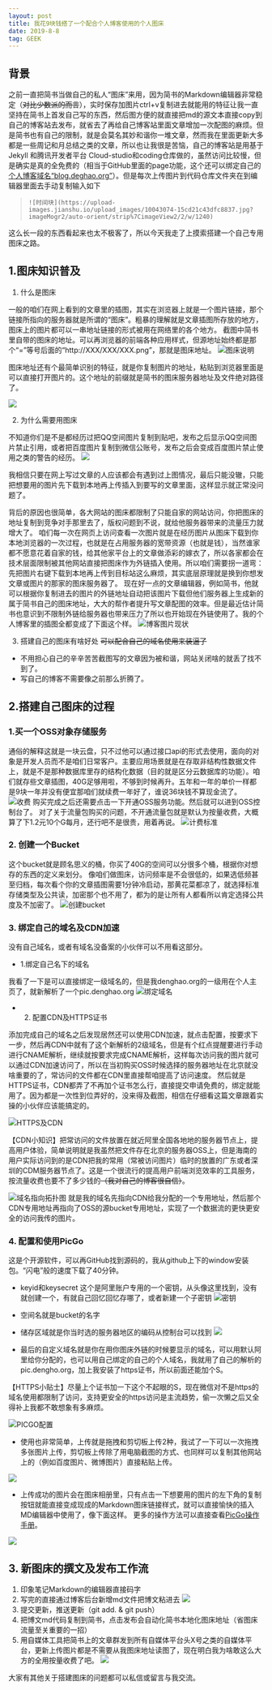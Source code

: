 ```yaml
---
layout: post
title: 我花9块钱搭了一个配合个人博客使用的个人图床
date: 2019-8-8
tag: GEEK
---
```


## 背景
之前一直把简书当做自己的私人“图床”来用，因为简书的Markdown编辑器非常稳定（~~对比少数派的而言~~），实时保存加图片ctrl+v复制进去就能用的特征让我一直坚持在简书上首发自己写的东西，然后图方便的就直接把md的源文本直接copy到自己的博客站去发布，就省去了再给自己博客站里面文章增加一次配图的麻烦。但是简书也有自己的限制，就是会莫名其妙和谐你一堆文章，然而我在里面更新大多都是一些周记和月总结之类的文章，所以也让我很是苦恼，自己的博客站是用基于 Jekyll 和腾讯开发者平台 Cloud-studio和coding仓库做的，虽然访问比较慢，但是确实是真的全免费的（相当于GitHub里面的page功能，这个还可以绑定自己的[个人博客域名“blog.deghao.org”](blog.denghao.org)）。但是每次上传图片到代码仓库文件夹在到编辑器里面去手动复制输入如下
>`![时间块](https://upload-images.jianshu.io/upload_images/10043074-15cd21c43dfc8837.jpg?imageMogr2/auto-orient/strip%7CimageView2/2/w/1240)`

这么长一段的东西看起来也太不极客了，所以今天我走了上摸索搭建一个自己专用图床之路。

## 1.图床知识普及
1. 什么是图床

一般的咱们在网上看到的文章里的插图，其实在浏览器上就是一个图片链接，那个链接所指向的服务器就是所谓的“图床”。粗暴的理解就是文章插图所存放的地方，图床上的图片都可以一串地址链接的形式被用在网络里的各个地方。
截图中简书里自带的图床的地址。可以再浏览器的前端各种应用样式，但源地址始终都是那个“=”等号后面的“http://XXX/XXX/XXX.png”，那就是图床地址。
![图床说明](http://pic.denghao.org/pic/20190808161603.png)

图床地址还有个最简单识别的特征，就是你复制图片的地址，粘贴到浏览器里面是可以直接打开图片的。这个地址的前缀就是简书的图床服务器地址及文件绝对路径了。

![](http://pic.denghao.org/pic/20190808161859.png)

2. 为什么需要用图床

不知道你们是不是都经历过把QQ空间图片复制到贴吧，发布之后显示QQ空间图片禁止引用，或者把百度图片复制到微信公账号，发布之后会变成百度图片禁止使用之类的警告的经历。
![](https://pic.denghao.org/pic/20190808192718.png)

我相信只要在网上写过文章的人应该都会有遇到过上图情况，最后只能没辙，只能把想要用的图片先下载到本地再上传插入到要写的文章里面，这样显示就正常没问题了。

背后的原因也很简单，各大网站的图床都限制了只能自家的网站访问，你把图床的地址复制到竞争对手那里去了，版权问题到不说，就给他服务器带来的流量压力就增大了。
咱们每一次在网页上访问查看一次图片就是在经历图片从图床下载到你本地浏览器的一次过程，也就是在占用服务器的宽带资源（也就是钱），当然谁家都不愿意花着自家的钱，给其他家平台上的文章做添彩的嫁衣了，所以各家都会在技术层面限制被其他网站直接把图床作为外链插入使用。所以咱们需要拐一道弯：先把图片右键下载到本地再上传到目标站这么麻烦，其实底层原理就是换到你想发文章或图片的那家的图床服务器了。
现在好一点的文章编辑器，例如简书，他就可以根据你复制进去的图片的外链地址自动把该图片下载但他们服务器上生成新的属于简书自己的图床地址，大大的帮作者提升写文章配图的效率。但是最近估计简书也意识到不限制外链给服务器也带来压力了所以也开始现在外链使用了。我的个人博客里的插图全都变成了下面这个样。
![博客图片现状](http://pic.denghao.org/pic/20190808163119.png)

3. 搭建自己的图床有啥好处
~~可以配合自己的域名使用来装逼了~~
- 不用担心自己的辛辛苦苦截图写的文章因为被和谐，网站关闭啥的就丢了找不到了。
- 写自己的博客不需要像之前那么折腾了。

## 2.搭建自己图床的过程
### 1.买一个OSS对象存储服务
通俗的解释这就是一块云盘，只不过他可以通过接口api的形式去使用，面向的对象是开发人员而不是咱们日常客户。主要应用场景就是在存取非结构性数据文件上，就是不是那种数据库里存的结构化数据（目的就是区分云数据库的功能）。咱们就存些文章插图，40G足够用啦，不够到时候再升。五年和一年的单价一样都是9块一年并没有便宜那咱们就续费一年好了，谁说36块钱不算现金流了。
![收费](http://pic.denghao.org/pic/20190808165620.png)
购买完成之后还需要点击一下开通OSS服务功能。然后就可以进到OSS控制台了。
对了关于流量包购买的问题，不开通流量包就是默认为按量收费，大概算了下1.2元10个G每月，还行吧不是很贵，用着再说。
![计费标准](https://pic.denghao.org/pic/20190808174003.png)

### 2. 创建一个Bucket
这个bucket就是顾名思义的桶，你买了40G的空间可以分很多个桶，根据你对想存的东西的定义来划分。
像咱们做图床，访问频率是不会很低的，如果选低频甚至归档，每次看个你的文章插图需要1分钟冷启动，那黄花菜都凉了，就选择标准存储类型及公共读，加密那个也不用了，都为的是让所有人都看所以肯定选择公共度及不加密了。
![创建bucket](http://pic.denghao.org/pic/20190808170216.png)

### 3. 绑定自己的域名及CDN加速
没有自己域名，或者有域名没备案的小伙伴可以不用看这部分。
- 1.绑定自己名下的域名

我看了一下是可以直接绑定一级域名的，但是我denghao.org的一级用在个人主页了，就新解析了一个pic.denghao.org
![绑定域名](http://pic.denghao.org/pic/20190808170909.png)

- 2. 配置CDN及HTTPS证书

添加完成自己的域名之后发现居然还可以使用CDN加速，就点击配置，按要求下一步，然后再CDN中就有了这个新解析的2级域名，但是有个红点提醒要进行手动进行CNAME解析，继续就按要求完成CNAME解析，这样每次访问我的图片就可以通过CDN加速访问了，所以在当初购买OSS时候选择的服务器地址在北京就没啥重要的了，常访问的文件都在CDN里直接帮咱提高了访问速度。
然后就是HTTPS证书，CDN都弄了不再加个证书怎么行，直接提交申请免费的，绑定就能用了。因为都是一次性到位弄好的，没来得及截图，相信在仔细看这篇文章跟着实操的小伙伴应该能搞定的。

![HTTPS及CDN](https://pic.denghao.org/pic/20190808172715.png)

【CDN小知识】把常访问的文件放置在就近阿里全国各地地的服务器节点上，提高用户体验，简单说明就是我虽然把文件存在北京的服务器OSS上，但是海南的用户实际访问到的是CDN把我的常用（常被访问图片）临时的放置的广东或者深圳的CDM服务器节点了。这是一个很流行的提高用户前端浏览效率的工具服务，按流量收费也要不了多少钱的~~（我对自己的博客很自信）~~。

![域名指向拓扑图](https://pic.denghao.org/pic/20190808171732.png)
就是我的域名先指向CDN给我分配的一个专用地址，然后那个CDN专用地址再指向了OSS的源bucket专用地址，实现了一个数据流的更快更安全的访问我传的图片。

### 4. 配置和使用PicGo
这是个开源软件，可以再GitHub找到源码的，我从github上下的window安装包。“闪电”般的速度下载了40分钟。
- keyid和keysecret 这个是阿里账户专用的一个密钥，从头像这里找到，没有就创建一个，有就自己回忆回忆存哪了，或者新建一个子密钥
![密钥](https://pic.denghao.org/pic/20190808174256.png)
- 空间名就是bucket的名字
- 储存区域就是你当时选的服务器地区的编码从控制台可以找到
![](https://pic.denghao.org/pic/20190808174545.png)

- 最后的自定义域名就是你在用你图床外链的时候要显示的域名，可以用默认阿里给你分配的，也可以用自己绑定的自己的个人域名，我就用了自己的解析的pic.dengho.org，加上我安装了https证书，所以前面还能加个S。

【HTTPS小贴士】尽量上个证书加一下这个不起眼的S，现在微信对不是https的域名使用都限制了访问，支持更安全的https访问是主流趋势，偷一次懒之后又全得补上我都不敢想象有多麻烦。

![PICGO配置](https://pic.denghao.org/pic/20190808173628.png)

- 使用也非常简单，上传就是拖拽和剪切板上传2种，我试了一下可以一次拖拽多张图片上传，剪切板上传除了用电脑截图的方式、也同样可以复制其他网站上的（例如百度图片、微博图片）直接粘贴上传。

![](https://pic.denghao.org/pic/20190808174819.png)

- 上传成功的图片会在图床相册里，只有点击一下想要用的图片的左下角的复制按钮就能直接变成现成的Markdown图床链接样式，就可以直接愉快的插入MD编辑器中使用了，像下面这样。
更多的操作方法可以直接查看[PicGo操作手册](https://picgo.github.io/PicGo-Doc/zh/guide/#%E5%BA%94%E7%94%A8%E8%AF%B4%E6%98%8E"%3Ehttps://picgo.github.io/PicGo-Doc/zh/guide/#%E5%BA%94%E7%94%A8%E8%AF%B4%E6%98%8E)。

![](https://pic.denghao.org/pic/20190808175400.png)

## 3. 新图床的撰文及发布工作流

1. 印象笔记Markdown的编辑器直接码字
2. 写完的直接通过博客后台新增md文件把博文粘进去
![](https://pic.denghao.org/pic/20190808175832.png)
3. 提交更新，推送更新（git add. & git push）
4. 把博文md代码复制到简书，点击发布会自动化简书本地化图床地址（省图床流量至关重要的一招）
5. 用自媒体工具把简书上的文章群发到所有自媒体平台头X号之类的自媒体平台，更新上传图片都是不需要从我图床地址读图了，现在明白我为啥敢这么大方的全用按量收费了吧。
![](https://pic.denghao.org/pic/20190808191952.png)

大家有其他关于搭建图床的问题都可以私信或留言与我交流。
